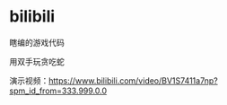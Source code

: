 # bilibili
瞎编的游戏代码


用双手玩贪吃蛇


演示视频：https://www.bilibili.com/video/BV1S7411a7np?spm_id_from=333.999.0.0
